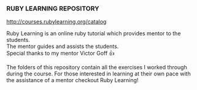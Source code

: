 ### RUBY LEARNING REPOSITORY
http://courses.rubylearning.org/catalog

Ruby Learning is an online ruby tutorial which provides mentor to the
students.  
The mentor guides and assists the students.  
Special thanks to my mentor Victor Goff :+1:

The folders of this repository contain all the exercises I worked through during the course. 
For those interested in learning at their own pace with the assistance of a mentor checkout Ruby Learning!

